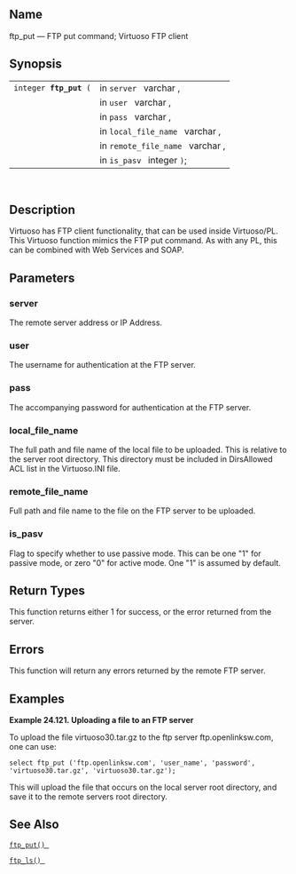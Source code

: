 <div id="fn_ftp_put" class="refentry">

<div class="titlepage">

</div>

<div class="refnamediv">

## Name

ftp_put — FTP put command; Virtuoso FTP client

</div>

<div class="refsynopsisdiv">

## Synopsis

<div id="fsyn_ftp_put" class="funcsynopsis">

|                             |                                  |
|-----------------------------|----------------------------------|
| `integer `**`ftp_put`**` (` | in `server ` varchar ,           |
|                             | in `user ` varchar ,             |
|                             | in `pass ` varchar ,             |
|                             | in `local_file_name ` varchar ,  |
|                             | in `remote_file_name ` varchar , |
|                             | in `is_pasv ` integer `)`;       |

<div class="funcprototype-spacer">

 

</div>

</div>

</div>

<div id="desc_ftp_put" class="refsect1">

## Description

Virtuoso has FTP client functionality, that can be used inside
Virtuoso/PL. This Virtuoso function mimics the FTP put command. As with
any PL, this can be combined with Web Services and SOAP.

</div>

<div id="params_ftp_put" class="refsect1">

## Parameters

<div id="id89363" class="refsect2">

### server

The remote server address or IP Address.

</div>

<div id="id89366" class="refsect2">

### user

The username for authentication at the FTP server.

</div>

<div id="id89369" class="refsect2">

### pass

The accompanying password for authentication at the FTP server.

</div>

<div id="id89372" class="refsect2">

### local_file_name

The full path and file name of the local file to be uploaded. This is
relative to the server root directory. This directory must be included
in DirsAllowed ACL list in the Virtuoso.INI file.

</div>

<div id="id89375" class="refsect2">

### remote_file_name

Full path and file name to the file on the FTP server to be uploaded.

</div>

<div id="id89378" class="refsect2">

### is_pasv

Flag to specify whether to use passive mode. This can be one "1" for
passive mode, or zero "0" for active mode. One "1" is assumed by
default.

</div>

</div>

<div id="ret_ftp_put" class="refsect1">

## Return Types

This function returns either 1 for success, or the error returned from
the server.

</div>

<div id="errors_ftp_get_02" class="refsect1">

## Errors

This function will return any errors returned by the remote FTP server.

</div>

<div id="examples_ftp_put" class="refsect1">

## Examples

<div id="ex_ftp_put_01" class="example">

**Example 24.121. Uploading a file to an FTP server**

<div class="example-contents">

To upload the file virtuoso30.tar.gz to the ftp server
ftp.openlinksw.com, one can use:

``` screen
select ftp_put ('ftp.openlinksw.com', 'user_name', 'password', 'virtuoso30.tar.gz', 'virtuoso30.tar.gz');
```

This will upload the file that occurs on the local server root
directory, and save it to the remote servers root directory.

</div>

</div>

  

</div>

<div id="seealso_ftp_put" class="refsect1">

## See Also

<a href="fn_ftp_put.html" class="link" title="ftp_put"><code
class="function">ftp_put() </code></a>

<a href="fn_ftp_ls.html" class="link" title="ftp_ls"><code
class="function">ftp_ls() </code></a>

</div>

</div>
